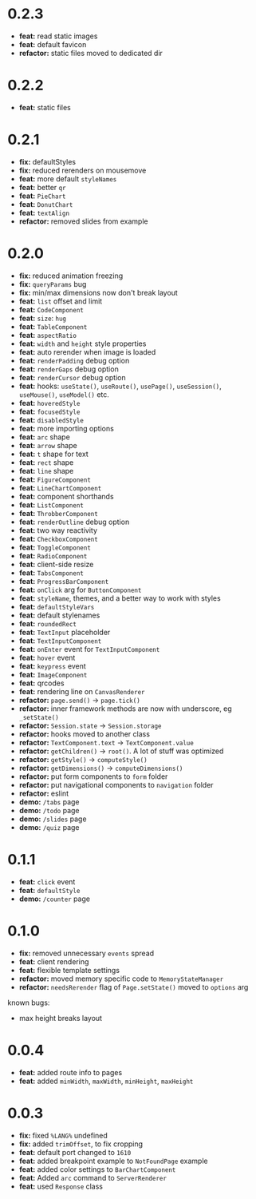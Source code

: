 # 0.2.3

- **feat:** read static images
- **feat:** default favicon
- **refactor:** static files moved to dedicated dir

# 0.2.2

- **feat:** static files

# 0.2.1

- **fix:** defaultStyles
- **fix:** reduced rerenders on mousemove
- **feat:** more default `styleNames`
- **feat:** better `qr`
- **feat:** `PieChart`
- **feat:** `DonutChart`
- **feat:** `textAlign`
- **refactor:** removed slides from example

# 0.2.0

- **fix:** reduced animation freezing
- **fix:** `queryParams` bug
- **fix:** min/max dimensions now don't break layout
- **feat:** `list` offset and limit
- **feat:** `CodeComponent`
- **feat:** `size`: `hug`
- **feat:** `TableComponent`
- **feat:** `aspectRatio`
- **feat:** `width` and `height` style properties
- **feat:** auto rerender when image is loaded
- **feat:** `renderPadding` debug option
- **feat:** `renderGaps` debug option
- **feat:** `renderCursor` debug option
- **feat:** hooks: `useState()`, `useRoute()`, `usePage()`, `useSession()`, `useMouse()`, `useModel()` etc.
- **feat:** `hoveredStyle`
- **feat:** `focusedStyle`
- **feat:** `disabledStyle`
- **feat:** more importing options
- **feat:** `arc` shape
- **feat:** `arrow` shape
- **feat:** `t` shape for text
- **feat:** `rect` shape
- **feat:** `line` shape
- **feat:** `FigureComponent`
- **feat:** `LineChartComponent`
- **feat:** component shorthands
- **feat:** `ListComponent`
- **feat:** `ThrobberComponent`
- **feat:** `renderOutline` debug option
- **feat:** two way reactivity
- **feat:** `CheckboxComponent`
- **feat:** `ToggleComponent`
- **feat:** `RadioComponent`
- **feat:** client-side resize
- **feat:** `TabsComponent`
- **feat:** `ProgressBarComponent`
- **feat:** `onClick` arg for `ButtonComponent`
- **feat:** `styleName`, themes, and a better way to work with styles
- **feat:** `defaultStyleVars`
- **feat:** default stylenames
- **feat:** `roundedRect`
- **feat:** `TextInput` placeholder
- **feat:** `TextInputComponent`
- **feat:** `onEnter` event for `TextInputComponent`
- **feat:** `hover` event
- **feat:** `keypress` event
- **feat:** `ImageComponent`
- **feat:** qrcodes
- **feat:** rendering line on `CanvasRenderer`
- **refactor:** `page.send()` -> `page.tick()`
- **refactor:** inner framework methods are now with underscore, eg `_setState()`
- **refactor:** `Session.state` -> `Session.storage`
- **refactor:** hooks moved to another class
- **refactor:** `TextComponent.text` -> `TextComponent.value`
- **refactor:** `getChildren()` -> `root()`. A lot of stuff was optimized
- **refactor:** `getStyle()` -> `computeStyle()`
- **refactor:** `getDimensions()` -> `computeDimensions()`
- **refactor:** put form components to `form` folder
- **refactor:** put navigational components to `navigation` folder
- **refactor:** eslint
- **demo:** `/tabs` page
- **demo:** `/todo` page
- **demo:** `/slides` page
- **demo:** `/quiz` page

# 0.1.1

- **feat:** `click` event
- **feat:** `defaultStyle`
- **demo:** `/counter` page

# 0.1.0

- **fix:** removed unnecessary `events` spread
- **feat:** client rendering
- **feat:** flexible template settings
- **refactor:** moved memory specific code to `MemoryStateManager`
- **refactor:** `needsRerender` flag of `Page.setState()` moved to `options` arg

known bugs:
- max height breaks layout

# 0.0.4

- **feat:** added route info to pages
- **feat:** added `minWidth`, `maxWidth`, `minHeight`, `maxHeight`

# 0.0.3

- **fix:** fixed `%LANG%` undefined
- **fix:** added `trimOffset`, to fix cropping
- **feat:** default port changed to `1610`
- **feat:** added breakpoint example to `NotFoundPage` example
- **feat:** added color settings to `BarChartComponent`
- **feat:** Added `arc` command to `ServerRenderer`
- **feat:** used `Response` class
